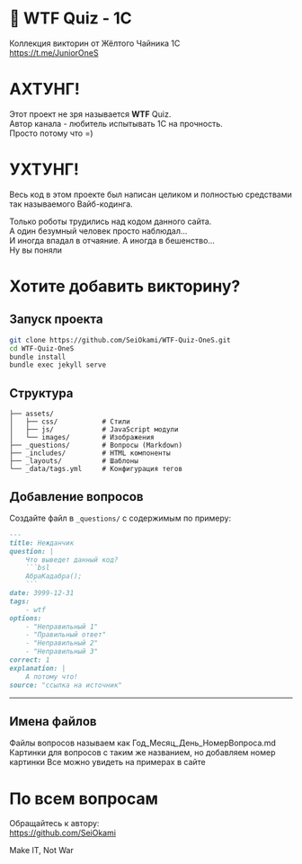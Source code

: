 # 🤯 WTF Quiz - 1C

Коллекция викторин от Жёлтого Чайника 1С  
https://t.me/JuniorOneS

# АХТУНГ!
Этот проект не зря называется **WTF** Quiz.  
Автор канала - любитель испытывать 1С на прочность.  
Просто потому что =)  

# УХТУНГ!
Весь код в этом проекте был написан целиком и полностью средствами так называемого Вайб-кодинга.  

Только роботы трудились над кодом данного сайта.  
А один безумный человек просто наблюдал...  
И иногда впадал в отчаяние. А иногда в бешенство...  
Ну вы поняли  

# Хотите добавить викторину?

## Запуск проекта

```bash
git clone https://github.com/SeiOkami/WTF-Quiz-OneS.git
cd WTF-Quiz-OneS
bundle install
bundle exec jekyll serve
```

## Структура

```
├── assets/
│   ├── css/           # Стили
│   ├── js/            # JavaScript модули
│   └── images/        # Изображения
├── _questions/        # Вопросы (Markdown)
├── _includes/         # HTML компоненты
├── _layouts/          # Шаблоны
└── _data/tags.yml     # Конфигурация тегов
```

## Добавление вопросов

Создайте файл в `_questions/` с содержимым по примеру:

```markdown
---
title: Нежданчик
question: |
    Что выведет данный код?
    ```bsl
    АбраКадабра();
    ```
date: 3999-12-31
tags:
    - wtf
options:
    - "Неправильный 1"
    - "Правильный ответ"
    - "Неправильный 2"
    - "Неправильный 3"
correct: 1
explanation: |
    А потому что!
source: "ссылка на источник"
```
---

## Имена файлов

Файлы вопросов называем как Год_Месяц_День_НомерВопроса.md
Картинки для вопросов с таким же названием, но добавляем номер картинки
Все можно увидеть на примерах в сайте

# По всем вопросам
Обращайтесь к автору:  
https://github.com/SeiOkami

Make IT, Not War